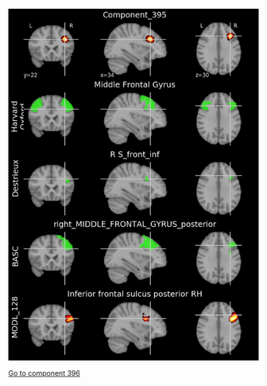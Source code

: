


![395](preliminary/395.jpg "Component 395")

[Go to component 396](https://parietal-inria.github.io/MODL_atlas/1024/396 "Component 396")